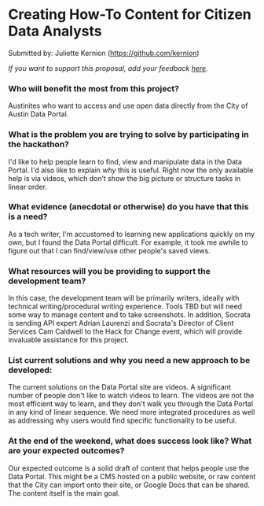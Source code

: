 # Creating How-To Content for Citizen Data Analysts

Submitted by: Juliette Kernion (https://github.com/kernion)

*If you want to support this proposal, add your feedback [here](https://github.com/open-austin/hackathon-ideas/issues/9).*


### Who will benefit the most from this project?

Austinites who want to access and use open data directly from the City of Austin Data Portal. 

### What is the problem you are trying to solve by participating in the hackathon?

I'd like to help people learn to find, view and manipulate data in the Data Portal. I'd also like to explain _why_ this is useful. Right now the only available help is via videos, which don’t show the big picture or structure tasks in linear order.


### What evidence (anecdotal or otherwise) do you have that this is a need?

As a tech writer, I'm accustomed to learning new applications quickly on my own, but I found the Data Portal difficult. For example, it took me awhile to figure out that I can find/view/use other people's saved views. 

### What resources will you be providing to support the development team?

In this case, the development team will be primarily writers, ideally with technical writing/procedural writing experience. Tools TBD but will need some way to manage content and to take screenshots. In addition, Socrata is sending API expert Adrian Laurenzi and Socrata's Director of Client Services Cam Caldwell to the Hack for Change event, which will provide invaluable assistance for this project.

### List current solutions and why you need a new approach to be developed:

The current solutions on the Data Portal site are videos. A significant number of people don't like to watch videos to learn. The videos are not the most efficient way to learn, and they don't walk you through the Data Portal in any kind of linear sequence. We need more integrated procedures as well as addressing why users would find specific functionality to be useful.


### At the end of the weekend, what does success look like? What are your expected outcomes?

Our expected outcome is a solid draft of content that helps people use the Data Portal. This might be a CMS hosted on a public website, or raw content that the City can import onto their site, or Google Docs that can be shared. The content itself is the main goal.
